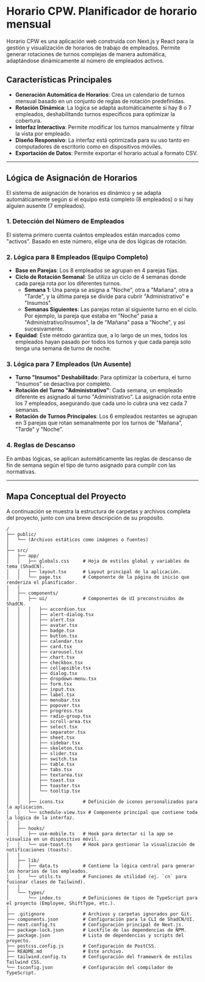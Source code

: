 # Horario CPW. Planificador de horario mensual

Horario CPW es una aplicación web construida con Next.js y React para la gestión y visualización de horarios de trabajo de empleados. Permite generar rotaciones de turnos complejas de manera automática, adaptándose dinámicamente al número de empleados activos.

## Características Principales

-   **Generación Automática de Horarios**: Crea un calendario de turnos mensual basado en un conjunto de reglas de rotación predefinidas.
-   **Rotación Dinámica**: La lógica se adapta automáticamente si hay 8 o 7 empleados, deshabilitando turnos específicos para optimizar la cobertura.
-   **Interfaz Interactiva**: Permite modificar los turnos manualmente y filtrar la vista por empleado.
-   **Diseño Responsivo**: La interfaz está optimizada para su uso tanto en computadores de escritorio como en dispositivos móviles.
-   **Exportación de Datos**: Permite exportar el horario actual a formato CSV.

---

## Lógica de Asignación de Horarios

El sistema de asignación de horarios es dinámico y se adapta automáticamente según si el equipo está completo (8 empleados) o si hay alguien ausente (7 empleados).

### 1. Detección del Número de Empleados
El sistema primero cuenta cuántos empleados están marcados como "activos". Basado en este número, elige una de dos lógicas de rotación.

### 2. Lógica para 8 Empleados (Equipo Completo)
-   **Base en Parejas**: Los 8 empleados se agrupan en 4 parejas fijas.
-   **Ciclo de Rotación Semanal**: Se utiliza un ciclo de 4 semanas donde cada pareja rota por los diferentes turnos.
    -   **Semana 1**: Una pareja se asigna a "Noche", otra a "Mañana", otra a "Tarde", y la última pareja se divide para cubrir "Administrativo" e "Insumos".
    -   **Semanas Siguientes**: Las parejas rotan al siguiente turno en el ciclo. Por ejemplo, la pareja que estaba en "Noche" pasa a "Administrativo/Insumos", la de "Mañana" pasa a "Noche", y así sucesivamente.
-   **Equidad**: Este método garantiza que, a lo largo de un mes, todos los empleados hayan pasado por todos los turnos y que cada pareja solo tenga una semana de turno de noche.

### 3. Lógica para 7 Empleados (Un Ausente)
-   **Turno "Insumos" Deshabilitado**: Para optimizar la cobertura, el turno "Insumos" se desactiva por completo.
-   **Rotación del Turno "Administrativo"**: Cada semana, un empleado diferente es asignado al turno "Administrativo". La asignación rota entre los 7 empleados, asegurando que cada uno lo cubra una vez cada 7 semanas.
-   **Rotación de Turnos Principales**: Los 6 empleados restantes se agrupan en 3 parejas que rotan semanalmente por los turnos de "Mañana", "Tarde" y "Noche".

### 4. Reglas de Descanso
En ambas lógicas, se aplican automáticamente las reglas de descanso de fin de semana según el tipo de turno asignado para cumplir con las normativas.

---

## Mapa Conceptual del Proyecto

A continuación se muestra la estructura de carpetas y archivos completa del proyecto, junto con una breve descripción de su propósito.

```
/
├── public/
│   └── (Archivos estáticos como imágenes o fuentes)
│
├── src/
│   ├── app/
│   │   ├── globals.css     # Hoja de estilos global y variables de tema (ShadCN).
│   │   ├── layout.tsx      # Layout principal de la aplicación.
│   │   └── page.tsx        # Componente de la página de inicio que renderiza el planificador.
│   │
│   ├── components/
│   │   ├── ui/             # Componentes de UI preconstruidos de ShadCN.
│   │   │   ├── accordion.tsx
│   │   │   ├── alert-dialog.tsx
│   │   │   ├── alert.tsx
│   │   │   ├── avatar.tsx
│   │   │   ├── badge.tsx
│   │   │   ├── button.tsx
│   │   │   ├── calendar.tsx
│   │   │   ├── card.tsx
│   │   │   ├── carousel.tsx
│   │   │   ├── chart.tsx
│   │   │   ├── checkbox.tsx
│   │   │   ├── collapsible.tsx
│   │   │   ├── dialog.tsx
│   │   │   ├── dropdown-menu.tsx
│   │   │   ├── form.tsx
│   │   │   ├── input.tsx
│   │   │   ├── label.tsx
│   │   │   ├── menubar.tsx
│   │   │   ├── popover.tsx
│   │   │   ├── progress.tsx
│   │   │   ├── radio-group.tsx
│   │   │   ├── scroll-area.tsx
│   │   │   ├── select.tsx
│   │   │   ├── separator.tsx
│   │   │   ├── sheet.tsx
│   │   │   ├── sidebar.tsx
│   │   │   ├── skeleton.tsx
│   │   │   ├── slider.tsx
│   │   │   ├── switch.tsx
│   │   │   ├── table.tsx
│   │   │   ├── tabs.tsx
│   │   │   ├── textarea.tsx
│   │   │   ├── toast.tsx
│   │   │   ├── toaster.tsx
│   │   │   └── tooltip.tsx
│   │   │
│   │   ├── icons.tsx       # Definición de iconos personalizados para la aplicación.
│   │   └── schedule-view.tsx # Componente principal que contiene toda la lógica de la interfaz.
│   │
│   ├── hooks/
│   │   ├── use-mobile.ts   # Hook para detectar si la app se visualiza en un dispositivo móvil.
│   │   └── use-toast.ts    # Hook para gestionar la visualización de notificaciones (toasts).
│   │
│   ├── lib/
│   │   ├── data.ts         # Contiene la lógica central para generar los horarios de los empleados.
│   │   └── utils.ts        # Funciones de utilidad (ej. `cn` para fusionar clases de Tailwind).
│   │
│   └── types/
│       └── index.ts        # Definiciones de tipos de TypeScript para el proyecto (Employee, ShiftType, etc.).
│
├── .gitignore              # Archivos y carpetas ignorados por Git.
├── components.json         # Configuración para la CLI de ShadCN/UI.
├── next.config.ts          # Configuración principal de Next.js.
├── package-lock.json       # Lockfile de las dependencias de NPM.
├── package.json            # Lista de dependencias y scripts del proyecto.
├── postcss.config.js       # Configuración de PostCSS.
├── README.md               # Este archivo.
├── tailwind.config.ts      # Configuración del framework de estilos Tailwind CSS.
└── tsconfig.json           # Configuración del compilador de TypeScript.
```
